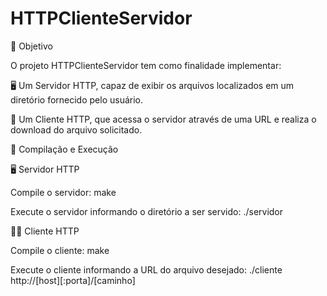 # HTTPClienteServidor

🧩 Objetivo

O projeto HTTPClienteServidor tem como finalidade implementar:

🖥️ Um Servidor HTTP, capaz de exibir os arquivos localizados em um diretório fornecido pelo usuário.

📡 Um Cliente HTTP, que acessa o servidor através de uma URL e realiza o download do arquivo solicitado.



🚀 Compilação e Execução

🖥️ Servidor HTTP

Compile o servidor:  make


Execute o servidor informando o diretório a ser servido: ./servidor <diretorio>


👩‍💻 Cliente HTTP

Compile o cliente:  make


Execute o cliente informando a URL do arquivo desejado: ./cliente http://[host][:porta]/[caminho]
